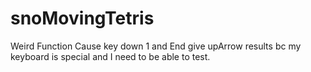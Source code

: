 # snoMovingTetris

Weird Function Cause
key down 1 and End give upArrow results bc my keyboard is special and I need to be able to test. 